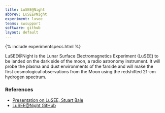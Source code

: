 ```yaml
---
title: LuSEE@Night
abbrev: LuSEE@Night
experiment: lusee
teams: swsupport
software: github
layout: default
---
```


{% include experimentspecs.html %}

LuSEE@Night is the Lunar Surface Electromagnetics Experiment (LuSEE) to be landed on the dark side of the moon, a radio astronomy instrument.
It will probe the plasma and dust environments of the farside and will make the first cosmological observations from the
Moon using the redshifted 21-cm hydrogen spectrum.

### References

- [Presentation on LuSEE, Stuart Bale](https://www.nasa.gov/sites/default/files/atoms/files/bale4lusee.pdf)
- [LuSEE@Night GitHub](https://github.com/lusee-night)
